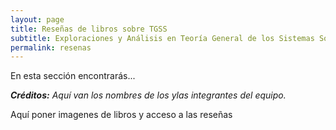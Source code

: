 ```yaml
---
layout: page
title: Reseñas de libros sobre TGSS
subtitle: Exploraciones y Análisis en Teoría General de los Sistemas Sociales
permalink: resenas
---
```


En esta sección encontrarás...

***Créditos:** Aquí van los nombres de los ylas integrantes del equipo.*

Aquí poner imagenes de libros y acceso a las reseñas
